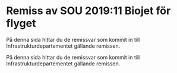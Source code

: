 # Remiss av SOU 2019:11 Biojet för flyget

På denna sida hittar du de remissvar som kommit in till Infrastrukturdepartementet gällande remissen.

På denna sida hittar du de remissvar som kommit in till Infrastrukturdepartementet gällande remissen.
